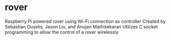 # rover
Raspberry Pi powered rover using Wi-Fi connection as controller
Created by Sebastian Ouselis, Jason Liu, and Anujan Mathisekaran
Utilizes C socket programming to allow the control of a rover wirelessly
